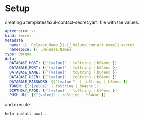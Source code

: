 # Setup

creating a templates/axul-contact-secret.yaml file with the values:
```yaml
apiVersion: v1
kind: Secret
metadata:
  name: {{ .Release.Name }}-{{.Values.contact.name}}-secret
  namespace: {{ .Release.Name}}
type: Opaque
data:
  DATABASE_HOST: {{"[value]" | toString | b64enc }}
  DATABASE_PORT: {{"[value]" | toString | b64enc }}
  DATABASE_NAME: {{"[value]" | toString | b64enc }}
  DATABASE_USER: {{"[value]" | toString | b64enc }}
  DATABASE_PASSWORD: {{"[value]"  | toString | b64enc }}
  TOKEN: {{"[value]" | toString | b64enc }}
  BIRTHDAY_PAGE: {{"[value]" | toString | b64enc }}
  PUSH_URL: {{"[value]" | toString | b64enc }}
```

and execute 
```sh
helm install axul .
```